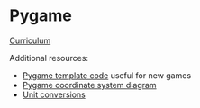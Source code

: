# Pygame

[Curriculum](Pygame.html)

Additional resources:
- [Pygame template code](https://github.com/jpike/PythonProgrammingForKids/blob/master/Pygame/PygameTemplate.py) useful for new games
- [Pygame coordinate system diagram](https://github.com/jpike/PythonProgrammingForKids/blob/master/Pygame/PygameCoordinateSystem.png)
- [Unit conversions](https://github.com/jpike/PythonProgrammingForKids/blob/master/Pygame/UnitConversions.png)

